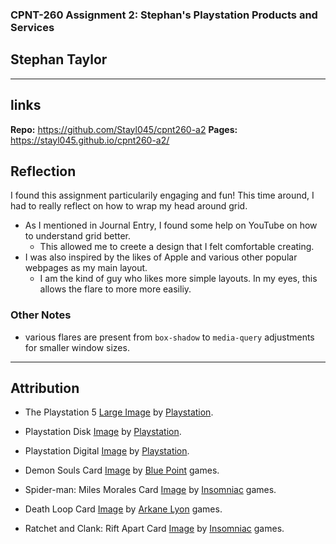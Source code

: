 ### CPNT-260 Assignment 2: Stephan's Playstation Products and Services

## Stephan Taylor

---

## links

**Repo:** https://github.com/Stayl045/cpnt260-a2
**Pages:** https://stayl045.github.io/cpnt260-a2/

## Reflection

I found this assignment particularily engaging and fun! This time around, I had to really reflect on how to wrap my head around grid.

- As I mentioned in Journal Entry, I found some help on YouTube on how to understand grid better.
  - This allowed me to creete a design that I felt comfortable creating.
- I was also inspired by the likes of Apple and various other popular webpages as my main layout.
  - I am the kind of guy who likes more simple layouts. In my eyes, this allows the flare to more more easiliy.

### Other Notes

- various flares are present from `box-shadow` to `media-query` adjustments for smaller window sizes.

---

## Attribution

- The Playstation 5 [Large Image](https://i.guim.co.uk/img/media/953860ce3e8f24da59a4a0173383eb95f9384c78/141_21_810_486/master/810.jpg?width=1200&quality=85&auto=format&fit=max&s=4b7289aa83a0ca6a38868e2eff666feb) by [Playstation](https://www.playstation.com/en-ca/).

- Playstation Disk [Image](https://trendinline.com/new/sony-ps5-playstation-5-us-plug-blu-ray-edition-white/) by [Playstation](https://www.playstation.com/en-ca/).

- Playstation Digital [Image](https://www.cnn.com/2021/11/03/cnn-underscored/ps5-vs-ps5-digital-edition/index.html) by [Playstation](https://www.playstation.com/en-ca/).

- Demon Souls Card [Image](https://images.pushsquare.com/9bb3008638bd1/demons-souls-cover.cover_large.jpg) by [Blue Point](https://www.bluepointgames.com//) games.

- Spider-man: Miles Morales Card [Image](https://m.media-amazon.com/images/I/819ANa02MqL._AC_SX466_.jpg) by [Insomniac](https://insomniac.games/) games.

- Death Loop Card [Image](https://pisces.bbystatic.com/image2/BestBuy_US/images/products/6441/6441960cv11d.jpg;maxHeight=640;maxWidth=550) by [Arkane Lyon](https://www.arkane-studios.com/en) games.

- Ratchet and Clank: Rift Apart Card [Image](https://www.mobygames.com/images/covers/l/780049-ratchet-clank-rift-apart-playstation-5-front-cover.jpg) by [Insomniac](https://insomniac.games/) games.
